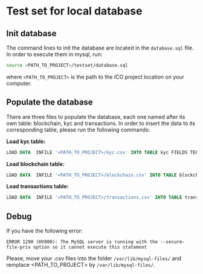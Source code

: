 # Test set for local database
## Init database
The command lines to init the database are located in the `database.sql` file. In order to execute them in mysql, run:
``` bash
source <PATH_TO_PROJECT>/testset/database.sql

```
where `<PATH_TO_PROJECT>` is the path to the ICO project location on your computer. 

## Populate the database
There are three files to populate the database, each one named after its own table: blockchain, kyc and transactions. 
In order to insert the data to its corresponding table, please run the following commands:

**Load kyc table:**
``` sql
LOAD DATA  INFILE '<PATH_TO_PROJECT>/kyc.csv' INTO TABLE kyc FIELDS TERMINATED BY ',' optionally enclosed by '"' LINES TERMINATED BY '\r\n' IGNORE 1 ROWS (id_kyc, addr_type, sender_addr, reception_addr, mail, is_smak_sent);
```

**Load blockchain table:**
```sql
LOAD DATA  INFILE '<PATH_TO_PROJECT>/blockchain.csv' INTO TABLE blockchain FIELDS TERMINATED BY ',' optionally enclosed by '"' LINES TERMINATED BY '\r\n' IGNORE 1 ROWS (tx_hash, amount, price_euro, tx_date);

```

**Load transactions table:**
```sql
LOAD DATA  INFILE '<PATH_TO_PROJECT>/transactions.csv' INTO TABLE transactions FIELDS TERMINATED BY ',' optionally enclosed by '"' LINES TERMINATED BY '\r\n' IGNORE 1 ROWS (sender_addr,tx_hash);

```

## Debug
If you have the following error: 
``` 
ERROR 1290 (HY000): The MySQL server is running with the --secure-file-priv option so it cannot execute this statement
```

Please, move your .csv files into the folder `/var/lib/mysql-files/` and remplace <PATH_TO_PROJECT> by `/var/lib/mysql-files/`.